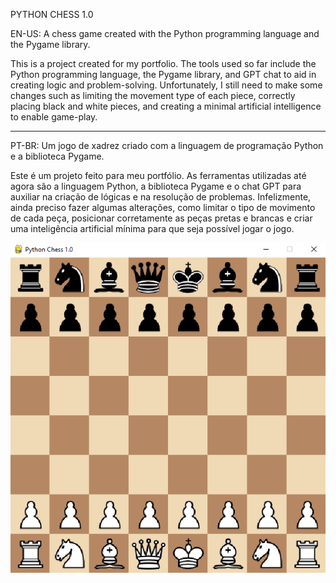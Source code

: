 PYTHON CHESS 1.0

EN-US: A chess game created with the Python programming language and the Pygame library.

This is a project created for my portfolio. The tools used so far include the Python programming language, the Pygame library, and GPT chat to aid in creating logic and problem-solving.
Unfortunately, I still need to make some changes such as limiting the movement type of each piece, correctly placing black and white pieces, and creating a minimal artificial intelligence to enable game-play.

___________________________________________________________________________________________________________________________________________________________________________________________________________________


PT-BR: Um jogo de xadrez criado com a linguagem de programação Python e a biblioteca Pygame.

Este é um projeto feito para meu portfólio. As ferramentas utilizadas até agora são a linguagem Python, a biblioteca Pygame e o chat GPT para auxiliar na criação de lógicas e na resolução de problemas. Infelizmente, ainda preciso fazer algumas alterações, como limitar o tipo de movimento de cada peça, posicionar corretamente as peças pretas e brancas e criar uma inteligência artificial mínima para que seja possível jogar o jogo.

![imagem do tabuleiro, board image](https://raw.githubusercontent.com/DaniVicbr/PythonChess/main/Python%20Chess%20image.PNG)

